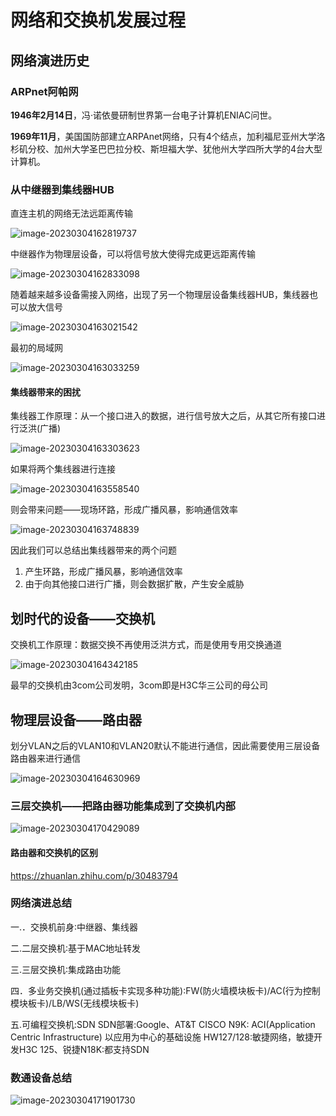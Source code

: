 # 网络和交换机发展过程

## 网络演进历史

### ARPnet阿帕网

**1946年2月14日**，冯·诺依曼研制世界第一台电子计算机ENIAC问世。

**1969年11月**，美国国防部建立ARPAnet网络，只有4个结点，加利福尼亚州大学洛杉矶分校、加州大学圣巴巴拉分校、斯坦福大学、犹他州大学四所大学的4台大型计算机。

### 从中继器到集线器HUB

直连主机的网络无法远距离传输

![image-20230304162819737](./assets/image-20230304162819737.png)

中继器作为物理层设备，可以将信号放大使得完成更远距离传输

![image-20230304162833098](./assets/image-20230304162833098.png)

随着越来越多设备需接入网络，出现了另一个物理层设备集线器HUB，集线器也可以放大信号

![image-20230304163021542](./assets/image-20230304163021542.png)

最初的局域网

![image-20230304163033259](./assets/image-20230304163033259.png)

#### 集线器带来的困扰

集线器工作原理：从一个接口进入的数据，进行信号放大之后，从其它所有接口进行泛洪(广播)

![image-20230304163303623](./assets/image-20230304163303623.png)

如果将两个集线器进行连接

![image-20230304163558540](./assets/image-20230304163558540.png)

则会带来问题——现场环路，形成广播风暴，影响通信效率

![image-20230304163748839](./assets/image-20230304163748839.png)



因此我们可以总结出集线器带来的两个问题

1. 产生环路，形成广播风暴，影响通信效率
2. 由于向其他接口进行广播，则会数据扩散，产生安全威胁

## 划时代的设备——交换机

交换机工作原理：数据交换不再使用泛洪方式，而是使用专用交换通道

![image-20230304164342185](./assets/image-20230304164342185.png)

最早的交换机由3com公司发明，3com即是H3C华三公司的母公司

## 物理层设备——路由器

划分VLAN之后的VLAN10和VLAN20默认不能进行通信，因此需要使用三层设备路由器来进行通信

![image-20230304164630969](./assets/image-20230304164630969.png)

### 三层交换机——把路由器功能集成到了交换机内部

![image-20230304170429089](./assets/image-20230304170429089.png)

#### 路由器和交换机的区别

https://zhuanlan.zhihu.com/p/30483794

### 网络演进总结

一.．交换机前身∶中继器、集线器

二.二层交换机∶基于MAC地址转发

三.三层交换机∶集成路由功能

四．多业务交换机(通过插板卡实现多种功能)∶FW(防火墙模块板卡)/AC(行为控制模块板卡)/LB/WS(无线模块板卡)

五.可编程交换机:SDN
			SDN部署:Google、AT&T
			CISCO N9K: ACI(Application Centric Infrastructure)
			以应用为中心的基础设施
			HW127/128∶敏捷网络，敏捷开发H3C 125、锐捷N18K∶都支持SDN

### 数通设备总结

![image-20230304171901730](./assets/image-20230304171901730.png)